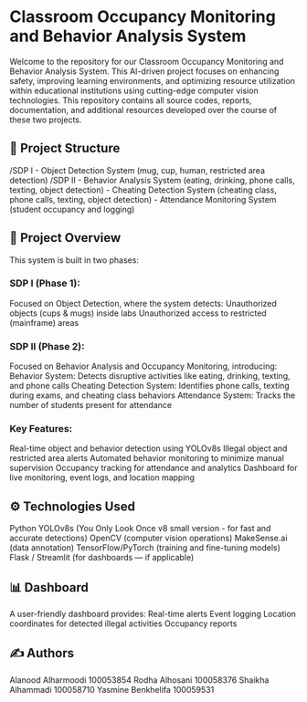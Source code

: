 # Classroom Occupancy Monitoring and Behavior Analysis System

Welcome to the repository for our Classroom Occupancy Monitoring and Behavior Analysis System.
This AI-driven project focuses on enhancing safety, improving learning environments, and optimizing resource utilization within educational institutions using cutting-edge computer vision technologies.
This repository contains all source codes, reports, documentation, and additional resources developed over the course of these two projects.


## 📁 Project Structure

/SDP I
    - Object Detection System (mug, cup, human, restricted area detection)
/SDP II
    - Behavior Analysis System (eating, drinking, phone calls, texting, object detection)
    - Cheating Detection System (cheating class, phone calls, texting, object detection)
    - Attendance Monitoring System (student occupancy and logging)

## 📜 Project Overview

This system is built in two phases:
### SDP I (Phase 1):
Focused on Object Detection, where the system detects:
Unauthorized objects (cups & mugs) inside labs
Unauthorized access to restricted (mainframe) areas

### SDP II (Phase 2):
Focused on Behavior Analysis and Occupancy Monitoring, introducing:
Behavior System: Detects disruptive activities like eating, drinking, texting, and phone calls
Cheating Detection System: Identifies phone calls, texting during exams, and cheating class behaviors
Attendance System: Tracks the number of students present for attendance 

### Key Features:
Real-time object and behavior detection using YOLOv8s
Illegal object and restricted area alerts
Automated behavior monitoring to minimize manual supervision
Occupancy tracking for attendance and analytics
Dashboard for live monitoring, event logs, and location mapping

## ⚙️ Technologies Used
Python
YOLOv8s (You Only Look Once v8 small version - for fast and accurate detections)
OpenCV (computer vision operations)
MakeSense.ai (data annotation)
TensorFlow/PyTorch (training and fine-tuning models)
Flask / Streamlit (for dashboards — if applicable)

## 📊 Dashboard
A user-friendly dashboard provides:
Real-time alerts
Event logging
Location coordinates for detected illegal activities
Occupancy reports

## ✍️ Authors
Alanood Alharmoodi       100053854
Rodha Alhosani           100058376
Shaikha Alhammadi        100058710
Yasmine Benkhelifa       100059531

